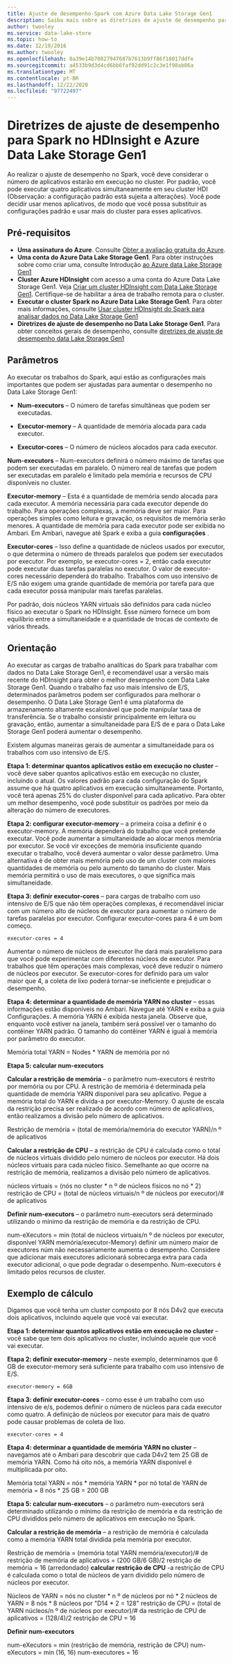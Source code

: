 ```yaml
---
title: Ajuste de desempenho-Spark com Azure Data Lake Storage Gen1
description: Saiba mais sobre as diretrizes de ajuste de desempenho para o Spark no Azure HDInsight e Azure Data Lake Storage Gen1.
author: twooley
ms.service: data-lake-store
ms.topic: how-to
ms.date: 12/19/2016
ms.author: twooley
ms.openlocfilehash: 8a39e14b70827947687b7613b9ff86f18017ddfe
ms.sourcegitcommit: a4533b9d3d4cd6bb6faf92dd91c2c3e1f98ab86a
ms.translationtype: MT
ms.contentlocale: pt-BR
ms.lasthandoff: 12/22/2020
ms.locfileid: "97722497"
---
```

# <a name="performance-tuning-guidance-for-spark-on-hdinsight-and-azure-data-lake-storage-gen1"></a>Diretrizes de ajuste de desempenho para Spark no HDInsight e Azure Data Lake Storage Gen1

Ao realizar o ajuste de desempenho no Spark, você deve considerar o número de aplicativos estarão em execução no cluster. Por padrão, você pode executar quatro aplicativos simultaneamente em seu cluster HDI (Observação: a configuração padrão está sujeita a alterações). Você pode decidir usar menos aplicativos, de modo que você possa substituir as configurações padrão e usar mais do cluster para esses aplicativos.

## <a name="prerequisites"></a>Pré-requisitos

* **Uma assinatura do Azure**. Consulte [Obter a avaliação gratuita do Azure](https://azure.microsoft.com/pricing/free-trial/).
* **Uma conta do Azure Data Lake Storage Gen1**. Para obter instruções sobre como criar uma, consulte Introdução [ao Azure data Lake Storage Gen1](data-lake-store-get-started-portal.md)
* **Cluster Azure HDInsight** com acesso a uma conta do Azure Data Lake Storage Gen1. Veja [Criar um cluster HDInsight com Data Lake Storage Gen1](data-lake-store-hdinsight-hadoop-use-portal.md). Certifique-se de habilitar a área de trabalho remota para o cluster.
* **Executar o cluster Spark no Azure Data Lake Storage Gen1**. Para obter mais informações, consulte [Usar cluster HDInsight do Spark para analisar dados no Data Lake Storage Gen1](../hdinsight/spark/apache-spark-use-with-data-lake-store.md)
* **Diretrizes de ajuste de desempenho no Data Lake Storage Gen1**. Para obter conceitos gerais de desempenho, consulte [diretrizes de ajuste de desempenho data Lake Storage Gen1](./data-lake-store-performance-tuning-guidance.md) 

## <a name="parameters"></a>Parâmetros

Ao executar os trabalhos do Spark, aqui estão as configurações mais importantes que podem ser ajustadas para aumentar o desempenho no Data Lake Storage Gen1:

* **Num-executors** – O número de tarefas simultâneas que podem ser executadas.

* **Executor-memory** – A quantidade de memória alocada para cada executor.

* **Executor-cores** – O número de núcleos alocados para cada executor.

**Num-executors** – Num-executors definirá o número máximo de tarefas que podem ser executadas em paralelo. O número real de tarefas que podem ser executadas em paralelo é limitado pela memória e recursos de CPU disponíveis no cluster.

**Executor-memory** – Esta é a quantidade de memória sendo alocada para cada executor. A memória necessária para cada executor depende do trabalho. Para operações complexas, a memória deve ser maior. Para operações simples como leitura e gravação, os requisitos de memória serão menores. A quantidade de memória para cada executor pode ser exibida no Ambari. Em Ambari, navegue até Spark e exiba a guia **configurações** .

**Executor-cores** – Isso define a quantidade de núcleos usados por executor, o que determina o número de threads paralelos que podem ser executados por executor. Por exemplo, se executor-cores = 2, então cada executor pode executar duas tarefas paralelas no executor. O valor de executor-cores necessário dependerá do trabalho. Trabalhos com uso intensivo de E/S não exigem uma grande quantidade de memória por tarefa para que cada executor possa manipular mais tarefas paralelas.

Por padrão, dois núcleos YARN virtuais são definidos para cada núcleo físico ao executar o Spark no HDInsight. Esse número fornece um bom equilíbrio entre a simultaneidade e a quantidade de trocas de contexto de vários threads.

## <a name="guidance"></a>Orientação

Ao executar as cargas de trabalho analíticas do Spark para trabalhar com dados no Data Lake Storage Gen1, é recomendável usar a versão mais recente do HDInsight para obter o melhor desempenho com Data Lake Storage Gen1. Quando o trabalho faz uso mais intensivo de E/S, determinados parâmetros podem ser configurados para melhorar o desempenho. O Data Lake Storage Gen1 é uma plataforma de armazenamento altamente escalonável que pode manipular taxa de transferência. Se o trabalho consistir principalmente em leitura ou gravação, então, aumentar a simultaneidade para E/S de e para o Data Lake Storage Gen1 poderá aumentar o desempenho.

Existem algumas maneiras gerais de aumentar a simultaneidade para os trabalhos com uso intensivo de E/S.

**Etapa 1: determinar quantos aplicativos estão em execução no cluster** – você deve saber quantos aplicativos estão em execução no cluster, incluindo o atual. Os valores padrão para cada configuração do Spark assume que há quatro aplicativos em execução simultaneamente. Portanto, você terá apenas 25% do cluster disponível para cada aplicativo. Para obter um melhor desempenho, você pode substituir os padrões por meio da alteração do número de executores.

**Etapa 2: configurar executor-memory** – a primeira coisa a definir é o executor-memory. A memória dependerá do trabalho que você pretende executar. Você pode aumentar a simultaneidade ao alocar menos memória por executor. Se você vir exceções de memória insuficiente quando executar o trabalho, você deverá aumentar o valor desse parâmetro. Uma alternativa é de obter mais memória pelo uso de um cluster com maiores quantidades de memória ou pelo aumento do tamanho do cluster. Mais memória permitirá o uso de mais executores, o que significa mais simultaneidade.

**Etapa 3: definir executor-cores** – para cargas de trabalho com uso intensivo de E/S que não têm operações complexas, é recomendável iniciar com um número alto de núcleos de executor para aumentar o número de tarefas paralelas por executor. Configurar executor-cores para 4 é um bom começo.

```console
executor-cores = 4
```

Aumentar o número de núcleos de executor lhe dará mais paralelismo para que você pode experimentar com diferentes núcleos de executor. Para trabalhos que têm operações mais complexas, você deve reduzir o número de núcleos por executor. Se executor-cores for definido para um valor maior que 4, a coleta de lixo poderá tornar-se ineficiente e prejudicar o desempenho.

**Etapa 4: determinar a quantidade de memória YARN no cluster** – essas informações estão disponíveis no Ambari. Navegue até YARN e exiba a guia Configurações. A memória YARN é exibida nesta janela.
Observe que, enquanto você estiver na janela, também será possível ver o tamanho do contêiner YARN padrão. O tamanho do contêiner YARN é igual à memória por parâmetro do executor.

Memória total YARN = Nodes * YARN de memória por nó

**Etapa 5: calcular num-executors**

**Calcular a restrição de memória** – o parâmetro num-executors é restrito por memória ou por CPU. A restrição de memória é determinada pela quantidade de memória YARN disponível para seu aplicativo. Pegue a memória total do YARN e divida-a por executor-Memory. O ajuste de escala da restrição precisa ser realizado de acordo com número de aplicativos, então realizamos a divisão pelo número de aplicativos.

Restrição de memória = (total de memória/memória do executor YARN)/n º de aplicativos

**Calcular a restrição de CPU** – a restrição de CPU é calculada como o total de núcleos virtuais dividido pelo número de núcleos por executor. Há dois núcleos virtuais para cada núcleo físico. Semelhante ao que ocorre na restrição de memória, realizamos a divisão pelo número de aplicativos.

núcleos virtuais = (nós no cluster * n º de núcleos físicos no nó * 2) restrição de CPU = (total de núcleos virtuais/n º de núcleos por executor)/# de aplicativos

**Definir num-executors** – o parâmetro num-executors será determinado utilizando o mínimo da restrição de memória e da restrição de CPU. 

num-eXecutors = min (total de núcleos virtuais/n º de núcleos por executor, disponível YARN memória/executor-Memory) definir um número maior de executores núm não necessariamente aumenta o desempenho. Considere que adicionar mais executores adicionará sobrecarga extra para cada executor adicional, o que pode degradar o desempenho. Num-executors é limitado pelos recursos de cluster.

## <a name="example-calculation"></a>Exemplo de cálculo

Digamos que você tenha um cluster composto por 8 nós D4v2 que executa dois aplicativos, incluindo aquele que você vai executar.

**Etapa 1: determinar quantos aplicativos estão em execução no cluster** – você sabe que tem dois aplicativos no cluster, incluindo aquele que você vai executar.

**Etapa 2: definir executor-memory** – neste exemplo, determinamos que 6 GB de executor-memory será suficiente para trabalho com uso intensivo de E/S.

```console
executor-memory = 6GB
```

**Etapa 3: definir executor-cores** – como esse é um trabalho com uso intensivo de e/s, podemos definir o número de núcleos para cada executor como quatro. A definição de núcleos por executor para mais de quatro pode causar problemas de coleta de lixo.

```console
executor-cores = 4
```

**Etapa 4: determinar a quantidade de memória YARN no cluster** – navegamos até o Ambari para descobrir que cada D4v2 tem 25 GB de memória YARN. Como há oito nós, a memória YARN disponível é multiplicada por oito.

Memória total YARN = nós * memória YARN * por nó total de YARN de memória = 8 nós * 25 GB = 200 GB

**Etapa 5: calcular num-executors** – o parâmetro num-executors será determinado utilizando o mínimo da restrição de memória e da restrição de CPU divididos pelo número de aplicativos em execução no Spark.

**Calcular a restrição de memória** – a restrição de memória é calculada como a memória YARN total dividida pela memória por executor.

Restrição de memória = (memória total YARN memória/executor)/# de restrição de memória de aplicativos = (200 GB/6 GB)/2 restrição de memória = 16 (arredondado) **calcular restrição de CPU** -a restrição de CPU é calculada como o total de núcleos de yarn dividido pelo número de núcleos por executor.

Núcleos de YARN = nós no cluster * n º de núcleos por nó * 2 núcleos de YARN = 8 nós * 8 núcleos por "D14 * 2 = 128" restrição de CPU = (total de YARN núcleos/n º de núcleos por executor)/# da restrição de CPU de aplicativos = (128/4)/2 restrição de CPU = 16

**Definir num-executors**

num-eXecutors = min (restrição de memória, restrição de CPU) num-eXecutors = min (16, 16) num-executores = 16